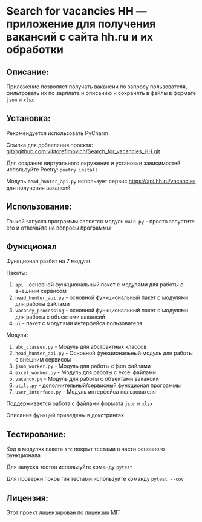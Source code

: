 # Search for vacancies HH — приложение для получения вакансий с сайта hh.ru и их обработки

## Описание:

Приложение позволяет получать вакансии по запросу пользователя, фильтровать их по зарплате и описанию и сохранять в файлы в формате `json` и `xlsx`

## Установка:

Рекомендуется использовать PyCharm

Ссылка для добавления проекта:
[git@github.com:viktorefimovich/Search_for_vacancies_HH.git]()

Для создания виртуального окружения и установки зависимостей используйте Poetry:
`poetry install`

Модуль `head_hunter_api.py` использует сервис https://api.hh.ru/vacancies для получения вакансий

## Использование:

Точкой запуска программы является модуль `main.py` - просто запустите его и отвечайте на вопросы программы

## Функционал

Функционал разбит на 7 модуля.

Пакеты:
1. `api` - основной функциональный пакет с модулями для работы с внешним сервисом
2. `head_hunter_api.py` - основной функциональный пакет с модулями для работы файлами
3. `vacancy_processing` - основной функциональный пакет с модулями для работы с объектами вакансий
4. `ui` - пакет с модулями интерфейса пользователя

Модули:
1. `abc_classes.py` - Модуль для абстрактных классов
2. `head_hunter_api.py` - Основной функциональный модуль для работы с внешним сервисом
3. `json_worker.py` - Модуль для работы с json файлами
4. `excel_worker.py` - Модуль для работы с excel файлами
5. `vacancy.py` - Модуль для работы с объектами вакансий
6. `utils.py` - дополнительный/сервисный функционал программы
7. `user_interface.py` - Модуль интерфейса пользователя


Поддерживается работа с файлами формата `json` и `xlsx`

Описания функций приведены в докстрингах

## Тестирование:

Код в модулях пакета `src` покрыт тестами в части основного функционала

Для запуска тестов используйте команду `pytest`

Для проверки покрытия тестами используйте команду `pytest --cov`


## Лицензия:

Этот проект лицензирован по [лицензии MIT](LICENSE)